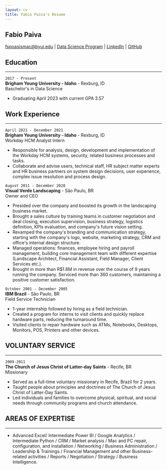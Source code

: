 ```yaml
---
layout: cv
title: Fabio Paiva's Resume
---
```


## Fabio Paiva


<div id="webaddress">
<a href="fspoasismac@byui.edu">fspoasismac@byui.edu</a>
| <a href="https://byuidatascience.github.io/development.html">Data Science Program</a>
| <a href="https://www.linkedin.com/in/fabio-s-paiva">LinkedIn</a>
| <a href="https://github.com/fspoasismac">GitHub</a>
</div>
</>
<!-- https://www.monique.tech/the-art-of-markdown -->

## Education
___
`2017 - Present`</br>
__Brigham Young University - Idaho__ - Rexburg, ID</br>
Baschelor's in Data Science

- Graduating April 2023 with current GPA 3.57

## Work Experience
___

`April 2021 - December 2021`</br>
__Brigham Young University - Idaho__ - Rexburg, ID</br>
Workday HCM Analyst Intern

- Responsible for analysis, design, development and implementation of the Workday HCM systems, security, related business processes and tasks.
- Collaborate and advise users, technical staff, HR subject matter experts and HR business partners on system design decisions, user experience, complex issue resolution and process design.

`August 2011 - December 2020`</br>
__Visual Verde Landscaping__ - São Paulo, BR</br>
Owner and CEO

- Presided over the company and boosted its growth in the landscaping business market.
- Brought a sales culture by training teams in customer negotiation and deal closing, execution supervision, business strategy, logistics definition, KPIs evaluation, and company's future vision setting.
- Revamped the company's branding and communication strategy, starting with the company's logo, website, marketing strategy, CRM and office's internal design structure.
- Managed operations: finances, employee hiring and payroll management, building core management team with
different expertise (Landscape Architect, Financial Assistant, Field Manager, Client Services etc.).
- Brought in more than R$1.8M in revenue over the course of 9 years running the company. Serviced more than 360 customers, maintaining a positive customer satisfaction.

`October 2001 - December 2005`</br>
__IBM Brazil__ - São Paulo, BR</br>
Field Service Technician

- 1-year internship followed by hiring as a field technician.
- Created a program for interns to visit clients and quickly replace hardware parts, reducing the turnaround time.
- Visited clients to repair hardware such as ATMs, Notebooks, Desktops, Monitors, POS, Printers and other devices.

## VOLUNTARY SERVICE
___

`2009-2011`</br>
__The Church of Jesus Christ of Latter-day Saints__ - Recife, BR</br>
Missionary
- Served as a full-time voluntary missionary in Recife, Brazil for 2 years.
- Taught people about principles and doctrines of The Church of Jesus Christ of Latter-Day Saints.
- Led individuals and families to overcome physical, spiritual, and social needs through community programs and church attendance.

## AREAS OF EXPERTISE
___
 - Advanced Excel/ Intermediate Power BI / Google Analytics / Intermediate Python / CRM / Market analysis / Mac and PC repair, configuration, and installation / Networking / Business Administration / Leadership & Trainings / Financial Management and other Business-related activities / Reports / Negotiation / Strategy / Business Intelligence.

<!-- ### Footer

Last updated: April 2022 -->


